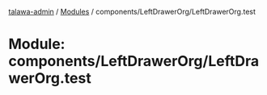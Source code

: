 [talawa-admin](../README.md) / [Modules](../modules.md) / components/LeftDrawerOrg/LeftDrawerOrg.test

# Module: components/LeftDrawerOrg/LeftDrawerOrg.test
